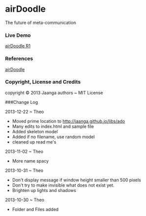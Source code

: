 airDoodle
=========
The future of meta-communication

### Live Demo

[airDoodle R1]( http://jaanga.github.io/libs/ado/r1/index.html )

### References

[airDoodle](https://github.com/jaanga/gestification/tree/gh-pages/projects/air-doodle)

### Copyright, License and Credits
copyright &copy; 2013 Jaanga authors ~ MIT License

###Change Log

2013-12-22 ~ Theo

* Moved prime location to http://jaanga.github.io/libs/ado
* Many edits to index.html and sample file
* Added skeleton model
* Added if no filename, use random model
* cleaned up read me's

2013-11-02 ~ Theo

* More name spacy

2013-10-31 ~ Theo

* Don't display message if window height smaller than 500 pixels
* Don't try to make invisible what does not exist yet.
* Brighten up lights and shadows

2013-10-30 ~ Theo  

* Folder and Files added
